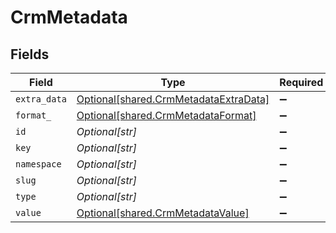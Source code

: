 # CrmMetadata


## Fields

| Field                                                                                | Type                                                                                 | Required                                                                             | Description                                                                          |
| ------------------------------------------------------------------------------------ | ------------------------------------------------------------------------------------ | ------------------------------------------------------------------------------------ | ------------------------------------------------------------------------------------ |
| `extra_data`                                                                         | [Optional[shared.CrmMetadataExtraData]](../../models/shared/crmmetadataextradata.md) | :heavy_minus_sign:                                                                   | N/A                                                                                  |
| `format_`                                                                            | [Optional[shared.CrmMetadataFormat]](../../models/shared/crmmetadataformat.md)       | :heavy_minus_sign:                                                                   | N/A                                                                                  |
| `id`                                                                                 | *Optional[str]*                                                                      | :heavy_minus_sign:                                                                   | N/A                                                                                  |
| `key`                                                                                | *Optional[str]*                                                                      | :heavy_minus_sign:                                                                   | N/A                                                                                  |
| `namespace`                                                                          | *Optional[str]*                                                                      | :heavy_minus_sign:                                                                   | N/A                                                                                  |
| `slug`                                                                               | *Optional[str]*                                                                      | :heavy_minus_sign:                                                                   | N/A                                                                                  |
| `type`                                                                               | *Optional[str]*                                                                      | :heavy_minus_sign:                                                                   | N/A                                                                                  |
| `value`                                                                              | [Optional[shared.CrmMetadataValue]](../../models/shared/crmmetadatavalue.md)         | :heavy_minus_sign:                                                                   | N/A                                                                                  |